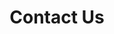 ---
title: "Contact Us"
layout: "contact"
draft: false

contact_image: "images/vectors/contact-us.png"
---